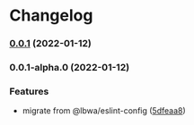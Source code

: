 # Changelog
### [0.0.1](https://github.com/lbwa/eslint-plugin/compare/v0.0.1-alpha.0...v0.0.1) (2022-01-12)

### 0.0.1-alpha.0 (2022-01-12)


### Features

* migrate from @lbwa/eslint-config ([5dfeaa8](https://github.com/lbwa/eslint-plugin/commit/5dfeaa8d0e3b05afd46dbeaa669e6adcfade2281))
